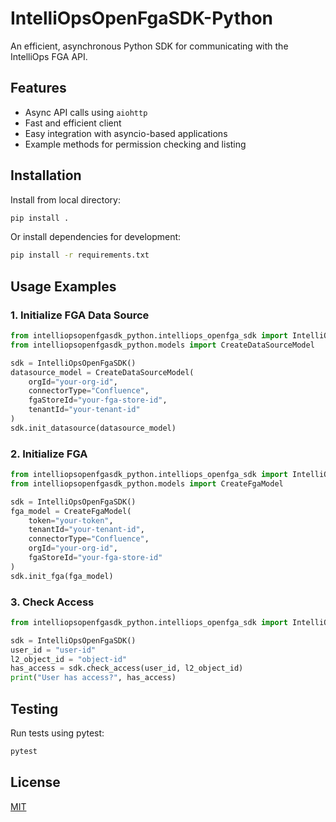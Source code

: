 # IntelliOpsOpenFgaSDK-Python

An efficient, asynchronous Python SDK for communicating with the IntelliOps FGA API.

## Features
- Async API calls using `aiohttp`
- Fast and efficient client
- Easy integration with asyncio-based applications
- Example methods for permission checking and listing

## Installation

Install from local directory:

```bash
pip install .
```

Or install dependencies for development:

```bash
pip install -r requirements.txt
```

## Usage Examples

### 1. Initialize FGA Data Source

```python
from intelliopsopenfgasdk_python.intelliops_openfga_sdk import IntelliOpsOpenFgaSDK
from intelliopsopenfgasdk_python.models import CreateDataSourceModel

sdk = IntelliOpsOpenFgaSDK()
datasource_model = CreateDataSourceModel(
    orgId="your-org-id",
    connectorType="Confluence",
    fgaStoreId="your-fga-store-id",
    tenantId="your-tenant-id"
)
sdk.init_datasource(datasource_model)
```

### 2. Initialize FGA

```python
from intelliopsopenfgasdk_python.intelliops_openfga_sdk import IntelliOpsOpenFgaSDK
from intelliopsopenfgasdk_python.models import CreateFgaModel

sdk = IntelliOpsOpenFgaSDK()
fga_model = CreateFgaModel(
    token="your-token",
    tenantId="your-tenant-id",
    connectorType="Confluence",
    orgId="your-org-id",
    fgaStoreId="your-fga-store-id"
)
sdk.init_fga(fga_model)
```

### 3. Check Access

```python
from intelliopsopenfgasdk_python.intelliops_openfga_sdk import IntelliOpsOpenFgaSDK

sdk = IntelliOpsOpenFgaSDK()
user_id = "user-id"
l2_object_id = "object-id"
has_access = sdk.check_access(user_id, l2_object_id)
print("User has access?", has_access)
```

## Testing

Run tests using pytest:

```powershell
pytest
```

## License

[MIT](LICENSE)
